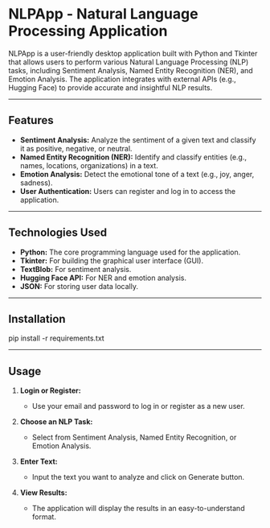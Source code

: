 # NLPApp - Natural Language Processing Application

NLPApp is a user-friendly desktop application built with Python and Tkinter that allows users to perform various Natural Language Processing (NLP) tasks, including Sentiment Analysis, Named Entity Recognition (NER), and Emotion Analysis. The application integrates with external APIs (e.g., Hugging Face) to provide accurate and insightful NLP results.

---

## Features

- **Sentiment Analysis:** Analyze the sentiment of a given text and classify it as positive, negative, or neutral.
- **Named Entity Recognition (NER):** Identify and classify entities (e.g., names, locations, organizations) in a text.
- **Emotion Analysis:** Detect the emotional tone of a text (e.g., joy, anger, sadness).
- **User Authentication:** Users can register and log in to access the application.

---

## Technologies Used

- **Python:** The core programming language used for the application.
- **Tkinter:** For building the graphical user interface (GUI).
- **TextBlob:** For sentiment analysis.
- **Hugging Face API:** For NER and emotion analysis.
- **JSON:** For storing user data locally.

---

## Installation
  pip install -r requirements.txt

   
---

## Usage

1. **Login or Register:**
   - Use your email and password to log in or register as a new user.

2. **Choose an NLP Task:**
   - Select from Sentiment Analysis, Named Entity Recognition, or Emotion Analysis.

3. **Enter Text:**
   - Input the text you want to analyze and click on Generate button.

4. **View Results:**
   - The application will display the results in an easy-to-understand format.





